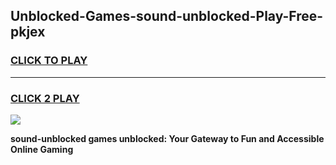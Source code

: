 
## Unblocked-Games-sound-unblocked-Play-Free-pkjex
<h3>
<a href="https://premium76.site?title=sound-unblocked&ref=18A1">CLICK TO PLAY</a></h3>
<hr>

<h3>
<a href="https://premium76.site?title=sound-unblocked&ref=18A1">CLICK 2 PLAY</a>
  
</h3>

<a href="https://premium76.site?title=sound-unblocked&ref=18A1"><img src="https://clearcache.store/games.png"></a>


**sound-unblocked games unblocked: Your Gateway to Fun and Accessible Online Gaming**
